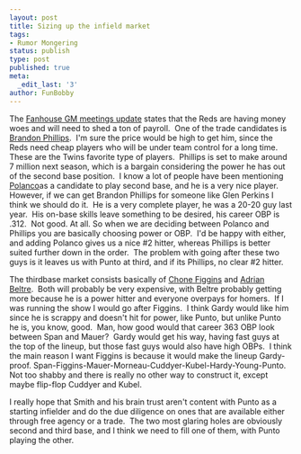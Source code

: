 ```yaml
---
layout: post
title: Sizing up the infield market
tags:
- Rumor Mongering
status: publish
type: post
published: true
meta:
  _edit_last: '3'
author: FunBobby
---
```

The <a href="http://mlb.fanhouse.com/2009/11/10/money-worries-could-force-reds-to-move-all-star-phillips-others/">Fanhouse GM meetings update</a> states that the Reds are having money woes and will need to shed a ton of payroll.  One of the trade candidates is <a href="http://www.fangraphs.com/statss.aspx?playerid=791&amp;position=2B">Brandon Phillips</a>.  I'm sure the price would be high to get him, since the Reds need cheap players who will be under team control for a long time.  These are the Twins favorite type of players.  Phillips is set to make around 7 million next season, which is a bargain considering the power he has out of the second base position.  I know a lot of people have been mentioning <a href="http://www.fangraphs.com/statss.aspx?playerid=1176&amp;position=2B">Polanco</a>as a candidate to play second base, and he is a very nice player.  However, if we can get Brandon Phillips for someone like Glen Perkins I think we should do it.  He is a very complete player, he was a 20-20 guy last year.  His on-base skills leave something to be desired, his career OBP is .312.  Not good. At all. So when we are deciding between Polanco and Phillips you are basically choosing power or OBP.  I'd be happy with either, and adding Polanco gives us a nice #2 hitter, whereas Phillips is better suited further down in the order.  The problem with going after these two guys is it leaves us with Punto at third, and if its Phillips, no clear #2 hitter.

The thirdbase market consists basically of <a href="http://www.fangraphs.com/statss.aspx?playerid=1580&amp;position=3B/OF">Chone Figgins</a> and <a href="http://www.fangraphs.com/statss.aspx?playerid=639&amp;position=3B">Adrian Beltre</a>.  Both will probably be very expensive, with Beltre probably getting more because he is a power hitter and everyone overpays for homers.  If I was running the show I would go after Figgins.  I think Gardy would like him since he is scrappy and doesn't hit for power, like Punto, but unlike Punto he is, you know, good.  Man, how good would that career 363 OBP look between Span and Mauer?  Gardy would get his way, having fast guys at the top of the lineup, but those fast guys would also have high OBPs.  I think the main reason I want Figgins is because it would make the lineup Gardy-proof. Span-Figgins-Mauer-Morneau-Cuddyer-Kubel-Hardy-Young-Punto. Not too shabby and there is really no other way to construct it, except maybe flip-flop Cuddyer and Kubel.

I really hope that Smith and his brain trust aren't content with Punto as a starting infielder and do the due diligence on ones that are available either through free agency or a trade.  The two most glaring holes are obviously second and third base, and I think we need to fill one of them, with Punto playing the other.
